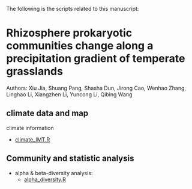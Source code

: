 
The following is the scripts related to this manuscript:
# Rhizosphere prokaryotic communities change along a precipitation gradient of temperate grasslands
Authors: Xiu Jia, Shuang Pang, Shasha Dun, Jirong Cao, Wenhao Zhang, Linghao Li, Xiangzhen Li, Yuncong Li, Qibing Wang

## climate data and map
climate information
* [climate_IMT.R](https://github.com/Jia-Xiu/IMT_2014/blob/master/climate_IMT.R)
	 
## Community and statistic analysis 
* alpha & beta-diversity analysis:
	* [alpha_diversity.R](https://github.com/Jia-Xiu/)
